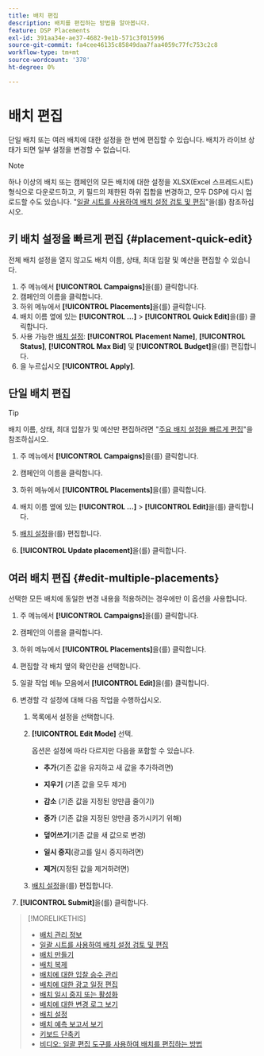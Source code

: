 ```yaml
---
title: 배치 편집
description: 배치를 편집하는 방법을 알아봅니다.
feature: DSP Placements
exl-id: 391aa34e-ae37-4682-9e1b-571c3f015996
source-git-commit: fa4cee46135c85849daa7faa4059c77fc753c2c8
workflow-type: tm+mt
source-wordcount: '378'
ht-degree: 0%

---
```


# 배치 편집

단일 배치 또는 여러 배치에 대한 설정을 한 번에 편집할 수 있습니다. 배치가 라이브 상태가 되면 일부 설정을 변경할 수 없습니다.

<!-- Some placements don't have these options. Clarify which placement types aren't eligible -- is it PG placements, or all placements using private inventory? And anything else? -->

>[!NOTE]
>
>하나 이상의 배치 또는 캠페인의 모든 배치에 대한 설정을 XLSX(Excel 스프레드시트) 형식으로 다운로드하고, 키 필드의 제한된 하위 집합을 변경하고, 모두 DSP에 다시 업로드할 수도 있습니다. &quot;[일괄 시트를 사용하여 배치 설정 검토 및 편집](placement-qa.md)&quot;을(를) 참조하십시오.

## 키 배치 설정을 빠르게 편집 {#placement-quick-edit}

전체 배치 설정을 열지 않고도 배치 이름, 상태, 최대 입찰 및 예산을 편집할 수 있습니다.

1. 주 메뉴에서 **[!UICONTROL Campaigns]**&#x200B;을(를) 클릭합니다.
1. 캠페인의 이름을 클릭합니다.
1. 하위 메뉴에서 **[!UICONTROL Placements]**&#x200B;을(를) 클릭합니다.
1. 배치 이름 옆에 있는 **[!UICONTROL ...]** > **[!UICONTROL Quick Edit]**&#x200B;을(를) 클릭합니다.
1. 사용 가능한 [배치 설정](placement-settings.md): **[!UICONTROL Placement Name]**, **[!UICONTROL Status]**, **[!UICONTROL Max Bid]** 및 **[!UICONTROL Budget]**&#x200B;을(를) 편집합니다.
1. 을 누르십시오 **[!UICONTROL Apply]**.

## 단일 배치 편집

>[!TIP]
>
> 배치 이름, 상태, 최대 입찰가 및 예산만 편집하려면 &quot;[주요 배치 설정을 빠르게 편집](#placement-quick-edit)&quot;을 참조하십시오.

1. 주 메뉴에서 **[!UICONTROL Campaigns]**&#x200B;을(를) 클릭합니다.

1. 캠페인의 이름을 클릭합니다.

1. 하위 메뉴에서 **[!UICONTROL Placements]**&#x200B;을(를) 클릭합니다.

1. 배치 이름 옆에 있는 **[!UICONTROL ...]** > **[!UICONTROL Edit]**&#x200B;을(를) 클릭합니다.

1. [배치 설정](placement-settings.md)을(를) 편집합니다.

1. **[!UICONTROL Update placement]**&#x200B;을(를) 클릭합니다.

## 여러 배치 편집 {#edit-multiple-placements}

선택한 모든 배치에 동일한 변경 내용을 적용하려는 경우에만 이 옵션을 사용합니다.

1. 주 메뉴에서 **[!UICONTROL Campaigns]**&#x200B;을(를) 클릭합니다.

1. 캠페인의 이름을 클릭합니다.

1. 하위 메뉴에서 **[!UICONTROL Placements]**&#x200B;을(를) 클릭합니다.

1. 편집할 각 배치 옆의 확인란을 선택합니다.

1. 일괄 작업 메뉴 모음에서 **[!UICONTROL Edit]**&#x200B;을(를) 클릭합니다.

1. 변경할 각 설정에 대해 다음 작업을 수행하십시오.

   1. 목록에서 설정을 선택합니다.

   1. **[!UICONTROL Edit Mode]** 선택.

      옵션은 설정에 따라 다르지만 다음을 포함할 수 있습니다.

      * **추가**(기존 값을 유지하고 새 값을 추가하려면)

      * **지우기** (기존 값을 모두 제거)

      * **감소** (기존 값을 지정된 양만큼 줄이기)

      * **증가** (기존 값을 지정된 양만큼 증가시키기 위해)

      * **덮어쓰기**(기존 값을 새 값으로 변경)

      * **일시 중지**(광고를 일시 중지하려면)

      * **제거**(지정된 값을 제거하려면)

   1. [배치 설정](placement-settings.md)을(를) 편집합니다.

1. **[!UICONTROL Submit]**&#x200B;을(를) 클릭합니다.

>[!MORELIKETHIS]
>
>* [배치 관리 정보](placement-about.md)
>* [일괄 시트를 사용하여 배치 설정 검토 및 편집](placement-qa.md)
>* [배치 만들기](placement-create.md)
>* [배치 복제](placement-duplicate.md)
>* [배치에 대한 입찰 승수 관리](placement-manage-bid-multipliers.md)
>* [배치에 대한 광고 일정 편집](placement-edit-ad-schedule.md)
>* [배치 일시 중지 또는 활성화](placement-pause-activate.md)
>* [배치에 대한 변경 로그 보기](placement-change-log.md)
>* [배치 설정](placement-settings.md)
>* [배치 예측 보고서 보기](/help/dsp/campaign-management/reports/placement-forecast.md)
>* [키보드 단축키](/help/dsp/campaign-management/reports/keyboard-shortcuts.md)
>* [비디오: 일괄 편집 도구를 사용하여 배치를 편집하는 방법](https://experienceleague.adobe.com/docs/advertising-learn/tutorials/dsp/bulk-edit-placement-tools.html)
